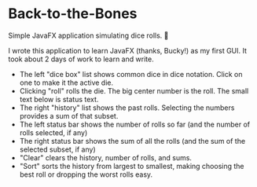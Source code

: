 # Back-to-the-Bones
Simple JavaFX application simulating dice rolls. 🎲

I wrote this application to learn JavaFX (thanks, Bucky!) as my first GUI. It took about 2 days of work to learn and write.

- The left "dice box" list shows common dice in dice notation. Click on one to make it the active die.
- Clicking "roll" rolls the die. The big center number is the roll. The small text below is status text.
- The right "history" list shows the past rolls. Selecting the numbers provides a sum of that subset.
- The left status bar shows the number of rolls so far (and the number of rolls selected, if any)
- The right status bar shows the sum of all the rolls (and the sum of the selected subset, if any)
- "Clear" clears the history, number of rolls, and sums.
- "Sort" sorts the history from largest to smallest, making choosing the best roll or dropping the worst rolls easy.
